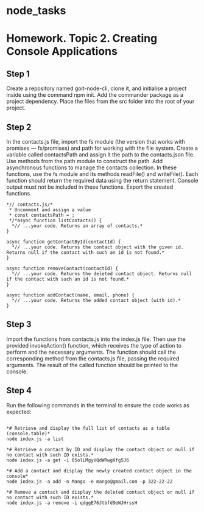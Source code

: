 # node_tasks

# Homework. Topic 2. Creating Console Applications



## Step 1

Create a repository named goit-node-cli, clone it, and initialise a project inside using the command npm init. Add the commander package as a project dependency.
Place the files from the src folder into the root of your project.


## Step 2

In the contacts.js file, import the fs module (the version that works with promises — fs/promises) and path for working with the file system.
Create a variable called contactsPath and assign it the path to the contacts.json file. Use methods from the path module to construct the path.
Add asynchronous functions to manage the contacts collection. In these functions, use the fs module and its methods readFile() and writeFile(). Each function should return the required data using the return statement. Console output must not be included in these functions.
Export the created functions.

```
*// contacts.js/*
 * Uncomment and assign a value
 * const contactsPath = ;
 */*async function listContacts() {
  *// ...your code. Returns an array of contacts.*
}

async function getContactById(contactId) {
  *// ...your code. Returns the contact object with the given id. Returns null if the contact with such an id is not found.*
}

async function removeContact(contactId) {
  *// ...your code. Returns the deleted contact object. Returns null if the contact with such an id is not found.*
}

async function addContact(name, email, phone) {
  *// ...your code. Returns the added contact object (with id).*
}

```


## Step 3

Import the functions from contacts.js into the index.js file.
Then use the provided invokeAction() function, which receives the type of action to perform and the necessary arguments. The function should call the corresponding method from the contacts.js file, passing the required arguments. The result of the called function should be printed to the console.


## Step 4

Run the following commands in the terminal to ensure the code works as expected:

```

*# Retrieve and display the full list of contacts as a table (console.table)*
node index.js -a list

*# Retrieve a contact by ID and display the contact object or null if no contact with such ID exists.*
node index.js -a get -i 05olLMgyVQdWRwgKfg5J6

*# Add a contact and display the newly created contact object in the console*
node index.js -a add -n Mango -e mango@gmail.com -p 322-22-22

*# Remove a contact and display the deleted contact object or null if no contact with such ID exists.*
node index.js -a remove -i qdggE76Jtbfd9eWJHrssH

```